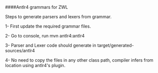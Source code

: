 ####Antlr4 grammars for ZWL

Steps to generate parsers and lexers from grammar.

1- First update the required grammar files.

2- Go to console, run mvn antlr4:antlr4

3- Parser and Lexer code should generate in target/generated-sources/antlr4

4- No need to copy the files in any other class path, compiler infers from
location using antlr4's plugin.
